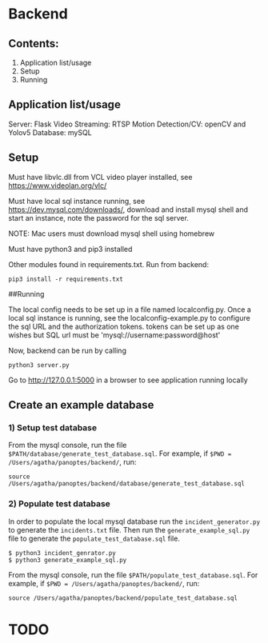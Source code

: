 # Backend

## Contents:
1. Application list/usage
2. Setup
3. Running

## Application list/usage
Server: Flask
Video Streaming: RTSP
Motion Detection/CV: openCV and Yolov5
Database: mySQL

## Setup
Must have libvlc.dll from VCL video player installed, see https://www.videolan.org/vlc/

Must have local sql instance running, see https://dev.mysql.com/downloads/, download and install
mysql shell and start an instance, note the password for the sql server.

NOTE: Mac users must download mysql shell using homebrew

Must have python3 and pip3 installed

Other modules found in requirements.txt.
Run from backend:

```
pip3 install -r requirements.txt
```

##Running

The local config needs to be set up in a file named localconfig.py. 
Once a local sql instance is running, see the localconfig-example.py
to configure the sql URL and the authorization tokens. tokens can be set up as one wishes but SQL
url must be 'mysql://username:password@host'

Now, backend can be run by calling
```
python3 server.py
```

Go to http://127.0.0.1:5000 in a browser to see application running locally

## Create an example database
### 1) Setup test database

From the mysql console, run the file `$PATH/database/generate_test_database.sql`. For example, if `$PWD = /Users/agatha/panoptes/backend/`, run:

```
source /Users/agatha/panoptes/backend/database/generate_test_database.sql
```

### 2) Populate test database
In order to populate the local mysql database run the `incident_generator.py` to generate the `incidents.txt` file. Then run the `generate_example_sql.py` file to generate the `populate_test_database.sql` file.

```
$ python3 incident_genrator.py
$ python3 generate_example_sql.py
```

From the mysql console, run the file `$PATH/populate_test_database.sql`. For example, if `$PWD = /Users/agatha/panoptes/backend/`, run:

```
source /Users/agatha/panoptes/backend/populate_test_database.sql
```

# TODO

